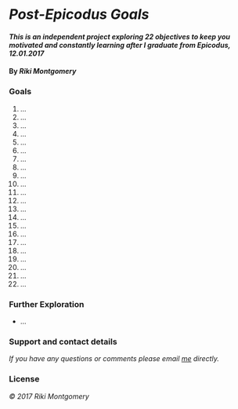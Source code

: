 # _Post-Epicodus Goals_

#### _This is an independent project exploring 22 objectives to keep you motivated and constantly learning after I graduate from Epicodus, 12.01.2017_

#### By _Riki Montgomery_

### Goals

1. _..._
2. _..._
3. _..._
4. _..._
5. _..._
6. _..._
7. _..._
8. _..._
9. _..._
10. _..._
11. _..._
12. _..._
13. _..._
14. _..._
15. _..._
16. _..._
17. _..._
18. _..._
19. _..._
20. _..._
21. _..._
22. _..._

### Further Exploration

* _..._

### Support and contact details

_If you have any questions or comments please email [me](mostriki820@gmail.com) directly._

### License

_© 2017 Riki Montgomery_

